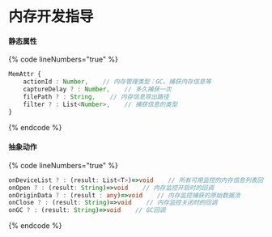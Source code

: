 # 内存开发指导

#### 静态属性

{% code lineNumbers="true" %}
```typescript
MemAttr {
    actionId : Number,    // 内存管理类型：GC、捕获内存信息等
    captureDelay ? : Number,    // 多久捕获⼀次
    filePath ? : String,    // 内存信息导出路径
    filter ? : List<Number>,    // 捕获信息的类型
}
```
{% endcode %}

#### 抽象动作

{% code lineNumbers="true" %}
```typescript
onDeviceList ? : (result: List<T>)=>void    // 所有可用监控的内存信息列表回调
onOpen ? : (result: String)=>void    // 内存监控开启时的回调
onOriginData ? : (result : any)=>void    // 内存监控捕获的原始数据流
onClose ? : (result: String)=>void    // 内存监控关闭时的回调
onGC ? : (result: String)=>void    // GC回调
```
{% endcode %}
